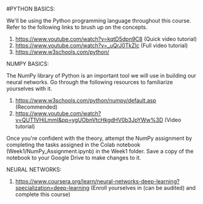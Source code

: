 #PYTHON BASICS:

We'll be using the Python programming language throughout this course. Refer to the following links to brush up on the concepts.
1) https://www.youtube.com/watch?v=kqtD5dpn9C8 (Quick video tutorial)
2) https://www.youtube.com/watch?v=_uQrJ0TkZlc (Full video tutorial)
3) https://www.w3schools.com/python/

NUMPY BASICS:

The NumPy library of Python is an important tool we will use in building our neural networks. Go through the following resources to familiarize yourselves with it.
1) https://www.w3schools.com/python/numpy/default.asp (Recommended)
2) https://www.youtube.com/watch?v=QUT1VHiLmmI&pp=ygUObnVtcHkgdHV0b3JpYWw%3D (Video tutorial)

Once you're confident with the theory, attempt the NumPy assignment by completing the tasks assigned in the Colab notebook (Week1/NumPy_Assignment.ipynb) in the Week1 folder. Save a copy of the notebook to your Google Drive to make changes to it.

NEURAL NETWORKS:

1) https://www.coursera.org/learn/neural-networks-deep-learning?specialization=deep-learning (Enroll yourselves in (can be audited) and complete this course)
